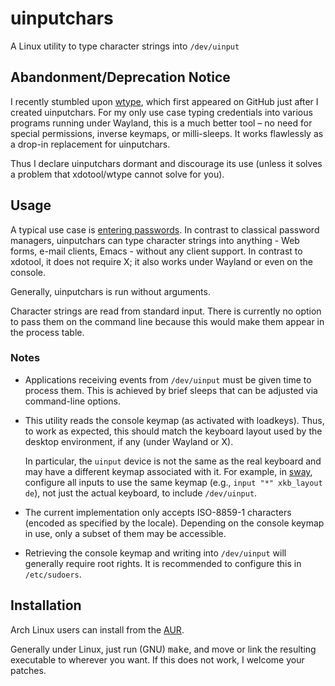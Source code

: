 # uinputchars
A Linux utility to type character strings into `/dev/uinput`


## Abandonment/Deprecation Notice

I recently stumbled upon [wtype](https://github.com/atx/wtype), which
first appeared on GitHub just after I created uinputchars. For my only
use case typing credentials into various programs running under
Wayland, this is a much better tool – no need for special permissions,
inverse keymaps, or milli-sleeps. It works flawlessly as a drop-in
replacement for uinputchars.

Thus I declare uinputchars dormant and discourage its use (unless it
solves a problem that xdotool/wtype cannot solve for you).


## Usage

A typical use case is [entering
passwords](https://github.com/clawoflight/puma). In contrast to
classical password managers, uinputchars can type character strings
into anything - Web forms, e-mail clients, Emacs - without any client
support.  In contrast to xdotool, it does not require X; it also works
under Wayland or even on the console.

Generally, uinputchars is run without arguments.

Character strings are read from standard input.  There is currently no
option to pass them on the command line because this would make them
appear in the process table.


### Notes

  * Applications receiving events from `/dev/uinput` must be given
	time to process them.  This is achieved by brief sleeps that can
	be adjusted via command-line options.

  * This utility reads the console keymap (as activated with
	loadkeys).  Thus, to work as expected, this should match the
	keyboard layout used by the desktop environment, if any (under
	Wayland or X).

	In particular, the `uinput` device is not the same as the real
	keyboard and may have a different keymap associated with it.  For
	example, in [sway](https://github.com/swaywm/sway), configure all
	inputs to use the same keymap (e.g., `input "*" xkb_layout de`),
	not just the actual keyboard, to include `/dev/uinput`.

  * The current implementation only accepts ISO-8859-1 characters
	(encoded as specified by the locale).  Depending on the console
	keymap in use, only a subset of them may be accessible.

  * Retrieving the console keymap and writing into `/dev/uinput` will
	generally require root rights. It is recommended to configure this
	in `/etc/sudoers`.


## Installation

Arch Linux users can install from the
[AUR](https://aur.archlinux.org/packages/uinputchars/).

Generally under Linux, just run (GNU) <kbd>make</kbd>, and move or link the
resulting executable to wherever you want.  If this does not work, I
welcome your patches.
